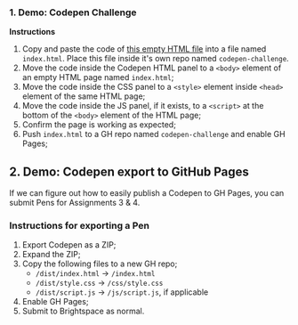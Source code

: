 ### 1. Demo: Codepen Challenge
**Instructions**
1. Copy and paste the code of [this empty HTML file](https://gist.github.com/acidtone/6871979b4f4b04375edb6312dcdba5b7) into a file named `index.html`. Place this file inside it's own repo named `codepen-challenge`.
2. Move the code inside the Codepen HTML panel to a `<body>` element of an empty HTML page named `index.html`;
3. Move the code inside the CSS panel to a `<style>` element inside `<head>` element of the same HTML page;
4. Move the code inside the JS panel, if it exists, to a `<script>` at the bottom of the `<body>` element of the HTML page;
5. Confirm the page is working as expected;
6. Push `index.html` to a GH repo named `codepen-challenge` and enable GH Pages;



## 2. Demo: Codepen export to GitHub Pages
If we can figure out how to easily publish a Codepen to GH Pages, you can submit Pens for Assignments 3 & 4.

### Instructions for exporting a Pen
1. Export Codepen as a ZIP;
2. Expand the ZIP;
3. Copy the following files to a new GH repo;
    - `/dist/index.html` -> `/index.html`
    - `/dist/style.css` -> `/css/style.css`
    - `/dist/script.js` -> `/js/script.js`, if applicable
4. Enable GH Pages;
5. Submit to Brightspace as normal.
